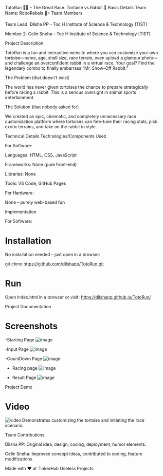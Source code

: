 TotoRun 🐢💨 – The Great Race: Tortoise vs Rabbit 🎯
Basic Details
Team Name: RoboRebels 🤖⚡
Team Members

Team Lead: Dilsha PP – Toc H Institute of Science & Technology (TIST)

Member 2: Celin Sneha – Toc H Institute of Science & Technology (TIST)

Project Description

TotoRun is a fun and interactive website where you can customize your own tortoise—name, age, shell size, race terrain, even upload a glamour photo—and challenge an overconfident rabbit in a virtual race. Your goal? Find the legendary combo to finally embarrass “Mr. Show-Off Rabbit.”

The Problem (that doesn't exist)

The world has never given tortoises the chance to prepare strategically before racing a rabbit. This is a serious oversight in animal sports entertainment.

The Solution (that nobody asked for)

We created an epic, cinematic, and completely unnecessary race customization platform where tortoises can fine-tune their racing stats, pick exotic terrains, and take on the rabbit in style.

Technical Details
Technologies/Components Used

For Software:

Languages: HTML, CSS, JavaScript

Frameworks: None (pure front-end)

Libraries: None

Tools: VS Code, GitHub Pages

For Hardware:

None – purely web-based fun

Implementation

For Software:

# Installation
No installation needed – just open in a browser:

git clone https://github.com/dilshapp/TotoRun.git


# Run
Open index.html in a browser or visit:
https://dilshapp.github.io/TotoRun/

Project Documentation

# Screenshots
-Starting Page
![image](https://github.com/dilshapp/TotoRun/blob/main/IMG-20250815-WA0005.jpg) 

-Input Page
![image](https://github.com/dilshapp/TotoRun/blob/main/IMG-20250815-WA0003.jpg)

-CountDown Page
![image](https://github.com/dilshapp/TotoRun/blob/main/IMG-20250815-WA0002.jpg)


- Racing page
  ![image](https://github.com/dilshapp/TotoRun/blob/main/IMG-20250815-WA0004.jpg)


- Result Page
 ![image](https://github.com/dilshapp/TotoRun/blob/main/Screenshot%202025-08-15%20080211.png)  
  

Project Demo

# Video
![video]()
Demonstrates customizing the tortoise and initiating the race scenario.

Team Contributions

Dilsha PP: Original idea, design, coding, deployment, humor elements.

Celin Sneha: Improved concept ideas, contributed to coding, feature modifications.

Made with ❤️ at TinkerHub Useless Projects


